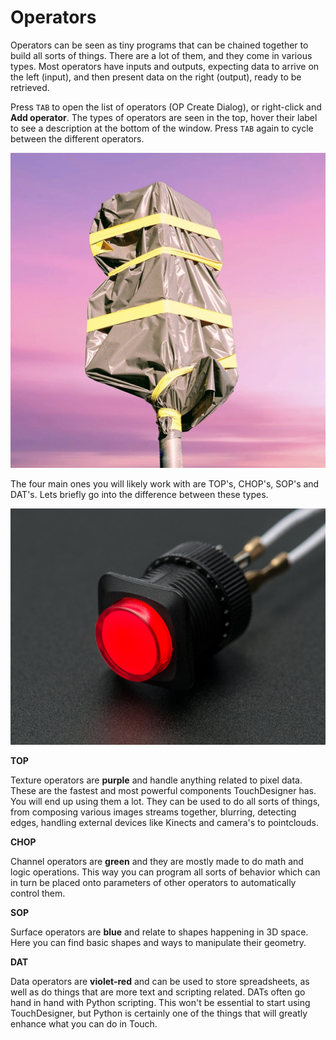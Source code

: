 # Operators

Operators can be seen as tiny programs that can be chained together to build all sorts of things. There are a lot of them, and they come in various types. Most operators have inputs and outputs, expecting data to arrive on the left \(input\), and then present data on the right \(output\), ready to be retrieved.

Press `TAB` to open the list of operators \(OP Create Dialog\), or right-click and **Add operator**. The types of operators are seen in the top, hover their label to see a description at the bottom of the window. Press `TAB` again to cycle between the different operators.

![](../../.gitbook/assets/image%20%2829%29.png)

The four main ones you will likely work with are TOP's, CHOP's, SOP's and DAT's. Lets briefly go into the difference between these types.

![](../../.gitbook/assets/image%20%2812%29.png)

**TOP**

Texture operators are **purple** and handle anything related to pixel data. These are the fastest and most powerful components TouchDesigner has. You will end up using them a lot. They can be used to do all sorts of things, from composing various images streams together, blurring, detecting edges, handling external devices like Kinects and camera's to pointclouds.

**CHOP**

Channel operators are **green** and they are mostly made to do math and logic operations. This way you can program all sorts of behavior which can in turn be placed onto parameters of other operators to automatically control them. 

**SOP**

Surface operators are **blue** and relate to shapes happening in 3D space. Here you can find basic shapes and ways to manipulate their geometry.

**DAT**

Data operators are **violet-red** and can be used to store spreadsheets, as well as do things that are more text and scripting related. DATs often go hand in hand with Python scripting. This won't be essential to start using TouchDesigner, but Python is certainly one of the things that will greatly enhance what you can do in Touch.


